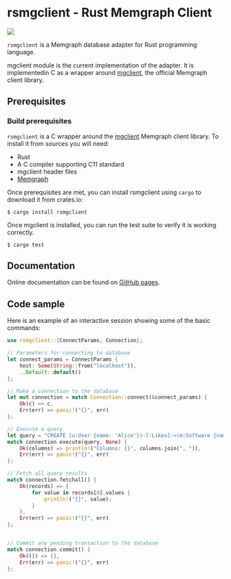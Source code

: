 # rsmgclient - Rust Memgraph Client

[![](https://github.com/memgraph/rsmgclient/workflows/CI/badge.svg)](https://github.com/memgraph/rsmgclient/actions)

`rsmgclient` is a Memgraph database adapter for Rust programming language.

mgclient module is the current implementation of the adapter. It is implementedin C as a wrapper around [mgclient](https://github.com/memgraph/mgclient),
the official Memgraph client library.

## Prerequisites

### Build prerequisites

`rsmgclient` is a C wrapper around the [mgclient](https://github.com/memgraph/mgclient) Memgraph client library. To install it from sources you will need:
   - Rust
   - A C compiler supporting C11 standard
   - mgclient header files
   - [Memgraph](https://docs.memgraph.com/memgraph/quick-start)

Once prerequisites are met, you can install rsmgclient using `cargo` to download it from crates.io:
```
$ cargo install rsmgclient
```

Once mgclient is installed, you can run the test suite to verify it
is working correctly.

```
$ cargo test
```

## Documentation

Online documentation can be found on [GitHub
pages](https://memgraph.github.io/rsmgclient/).

## Code sample

Here is an example of an interactive session showing some of the basic commands:

```rust
use rsmgclient::{ConnectParams, Connection};

// Parameters for connecting to database
let connect_params = ConnectParams {
    host: Some(String::from("localhost")),
    ..Default::default()
};

// Make a connection to the database
let mut connection = match Connection::connect(&connect_params) {
    Ok(c) => c,
    Err(err) => panic!("{}", err)
};

// Execute a query
let query = "CREATE (u:User {name: 'Alice'})-[:Likes]->(m:Software {name: 'Memgraph'}) RETURN u, m";
match connection.execute(query, None) {
    Ok(columns) => println!("Columns: {}", columns.join(", ")),
    Err(err) => panic!("{}", err)
};

// Fetch all query results
match connection.fetchall() {
    Ok(records) => {
        for value in records[0].values {
            println!("{}", value);
        }
    },
    Err(err) => panic!("{}", err)
};


// Commit any pending transaction to the database
match connection.commit() {
    Ok(()) => {},
    Err(err) => panic!("{}", err)
};
```